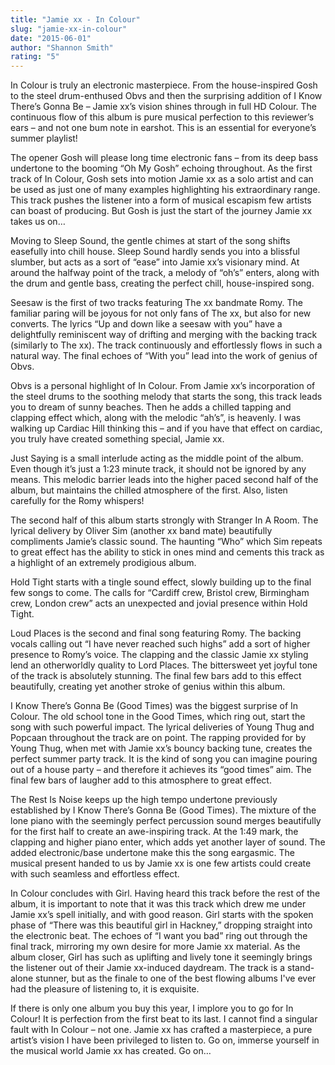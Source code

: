 ```yaml
---
title: "Jamie xx - In Colour"
slug: "jamie-xx-in-colour"
date: "2015-06-01"
author: "Shannon Smith"
rating: "5"
---
```


In Colour is truly an electronic masterpiece. From the house-inspired Gosh to the steel drum-enthused Obvs and then the surprising addition of I Know There’s Gonna Be – Jamie xx’s vision shines through in full HD Colour. The continuous flow of this album is pure musical perfection to this reviewer’s ears – and not one bum note in earshot. This is an essential for everyone’s summer playlist!

The opener Gosh will please long time electronic fans – from its deep bass undertone to the booming “Oh My Gosh” echoing throughout. As the first track of In Colour, Gosh sets into motion Jamie xx as a solo artist and can be used as just one of many examples highlighting his extraordinary range. This track pushes the listener into a form of musical escapism few artists can boast of producing. But Gosh is just the start of the journey Jamie xx takes us on…

Moving to Sleep Sound, the gentle chimes at start of the song shifts easefully into chill house. Sleep Sound hardly sends you into a blissful slumber, but acts as a sort of “ease” into Jamie xx’s visionary mind. At around the halfway point of the track, a melody of “oh’s” enters, along with the drum and gentle bass, creating the perfect chill, house-inspired song.

Seesaw is the first of two tracks featuring The xx bandmate Romy. The familiar paring will be joyous for not only fans of The xx, but also for new converts. The lyrics “Up and down like a seesaw with you” have a delightfully reminiscent way of drifting and merging with the backing track (similarly to The xx). The track continuously and effortlessly flows in such a natural way. The final echoes of “With you” lead into the work of genius of Obvs.

Obvs is a personal highlight of In Colour. From Jamie xx’s incorporation of the steel drums to the soothing melody that starts the song, this track leads you to dream of sunny beaches. Then he adds a chilled tapping and clapping effect which, along with the melodic “ah’s”, is heavenly. I was walking up Cardiac Hill thinking this – and if you have that effect on cardiac, you truly have created something special, Jamie xx.

Just Saying is a small interlude acting as the middle point of the album. Even though it’s just a 1:23 minute track, it should not be ignored by any means. This melodic barrier leads into the higher paced second half of the album, but maintains the chilled atmosphere of the first. Also, listen carefully for the Romy whispers!

The second half of this album starts strongly with Stranger In A Room. The lyrical delivery by Oliver Sim (another xx band mate) beautifully compliments Jamie’s classic sound. The haunting “Who” which Sim repeats to great effect has the ability to stick in ones mind and cements this track as a highlight of an extremely prodigious album.

Hold Tight starts with a tingle sound effect, slowly building up to the final few songs to come. The calls for “Cardiff crew, Bristol crew, Birmingham crew, London crew” acts an unexpected and jovial presence within Hold Tight.

Loud Places is the second and final song featuring Romy. The backing vocals calling out “I have never reached such highs” add a sort of higher presence to Romy’s voice. The clapping and the classic Jamie xx styling lend an otherworldly quality to Lord Places. The bittersweet yet joyful tone of the track is absolutely stunning. The final few bars add to this effect beautifully, creating yet another stroke of genius within this album.

I Know There’s Gonna Be (Good Times) was the biggest surprise of In Colour. The old school tone in the Good Times, which ring out, start the song with such powerful impact. The lyrical deliveries of Young Thug and Popcaan throughout the track are on point. The rapping provided for by Young Thug, when met with Jamie xx’s bouncy backing tune, creates the perfect summer party track. It is the kind of song you can imagine pouring out of a house party – and therefore it achieves its “good times” aim. The final few bars of laugher add to this atmosphere to great effect.

The Rest Is Noise keeps up the high tempo undertone previously established by I Know There’s Gonna Be (Good Times). The mixture of the lone piano with the seemingly perfect percussion sound merges beautifully for the first half to create an awe-inspiring track. At the 1:49 mark, the clapping and higher piano enter, which adds yet another layer of sound. The added electronic/base undertone make this the song eargasmic. The musical present handed to us by Jamie xx is one few artists could create with such seamless and effortless effect.

In Colour concludes with Girl. Having heard this track before the rest of the album, it is important to note that it was this track which drew me under Jamie xx’s spell initially, and with good reason. Girl starts with the spoken phase of “There was this beautiful girl in Hackney,” dropping straight into the electronic beat. The echoes of “I want you bad” ring out through the final track, mirroring my own desire for more Jamie xx material. As the album closer, Girl has such as uplifting and lively tone it seemingly brings the listener out of their Jamie xx-induced daydream. The track is a stand-alone stunner, but as the finale to one of the best flowing albums I've ever had the pleasure of listening to, it is exquisite.

If there is only one album you buy this year, I implore you to go for In Colour! It is perfection from the first beat to its last. I cannot find a singular fault with In Colour – not one. Jamie xx has crafted a masterpiece, a pure artist’s vision I have been privileged to listen to. Go on, immerse yourself in the musical world Jamie xx has created. Go on…
